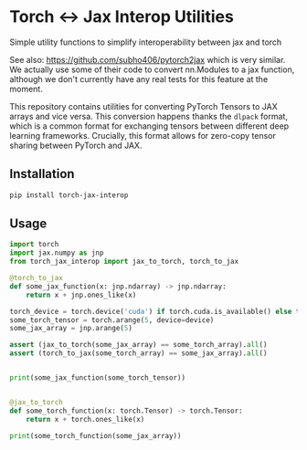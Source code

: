 # Torch <-> Jax Interop Utilities

Simple utility functions to simplify interoperability between jax and torch

See also: https://github.com/subho406/pytorch2jax which is very similar. We actually use some
of their code to convert nn.Modules to a jax function, although we don't currently have any real tests for this feature at the moment.


This repository contains utilities for converting PyTorch Tensors to JAX arrays and vice versa.
This conversion happens thanks the `dlpack` format, which is a common format for exchanging tensors between different deep learning frameworks. Crucially, this format allows for zero-copy tensor sharing between PyTorch and JAX.

## Installation
```bash
pip install torch-jax-interop
```

## Usage

```python
import torch
import jax.numpy as jnp
from torch_jax_interop import jax_to_torch, torch_to_jax

@torch_to_jax
def some_jax_function(x: jnp.ndarray) -> jnp.ndarray:
    return x + jnp.ones_like(x)

torch_device = torch.device('cuda') if torch.cuda.is_available() else torch.device('cpu')
some_torch_tensor = torch.arange(5, device=device)
some_jax_array = jnp.arange(5)

assert (jax_to_torch(some_jax_array) == some_torch_array).all()
assert (torch_to_jax(some_torch_array) == some_jax_array).all()


print(some_jax_function(some_torch_tensor))


@jax_to_torch
def some_torch_function(x: torch.Tensor) -> torch.Tensor:
    return x + torch.ones_like(x)

print(some_torch_function(some_jax_array))
```
